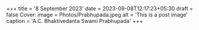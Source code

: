 +++
title = '8 September 2023'
date = 2023-09-08T12:17:23+05:30
draft = false
Cover:
    image = Photos/Prabhupada.jpeg
    alt = 'This is a post image'
    caption = 'A.C. Bhaktivedanta Swami Prabhupada' 
+++
